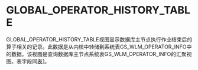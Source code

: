 # GLOBAL\_OPERATOR\_HISTORY\_TABLE

GLOBAL\_OPERATOR\_HISTORY\_TABLE视图显示数据库主节点执行作业结束后的算子相关的记录。此数据是从内核中转储到系统表GS\_WLM\_OPERATOR\_INFO中的数据。该视图是查询数据库主节点系统表GS\_WLM\_OPERATOR\_INFO的汇聚视图。表字段同[表1](GLOBAL_OPERATOR_HISTORY.md#zh-cn_topic_0237122744_zh-cn_topic_0111176227_table85181143511)。

